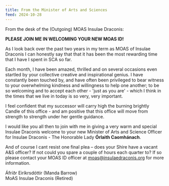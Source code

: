 ```yaml
---
title: From the Minister of Arts and Sciences
feed: 2024-10-28
---
```

From the desk of the (Outgoing) MOAS Insulae Draconis:

**PLEASE JOIN ME IN WELCOMING YOUR NEW MOAS ID!**

As I look back over the past two years in my term as MOAS of Insulae Draconis I can honestly say that that it has been the most rewarding time that I have I spent in SCA so far.

Each month, I have been amazed, thrilled and on several occasions even startled by your collective creative and inspirational genius. I have constantly been touched by, and have often been privileged to bear witness to your overwhelming kindness and willingness to help one another; to be so welcoming and to accept each other - 'just as you are' - which I think in the times that we live in today is so very, very important.

I feel confident that my successor will carry high the burning brightly Candle of this office - and am positive that this office will move from strength to strength under her gentle guidance.

I would like you all then to join with me in giving a very warm and special Insulae Draconis welcome to your new Minister of Arts and Science Officer for Insulae Draconis - The Honorable Lady **Órlaith Caomhánach**.

And of course I cant resist one final plea – does your Shire have a vacant A&S officer? If not could you spare a couple of hours each quarter to? If so please contact your MOAS ID officer at [moas@insulaedraconis.org](moas@insulaedraconis.org) for more information.

Áfríðr Eiríkrsdóttir (Manda Barrow)  
MoAS Insulae Draconis (Retired)